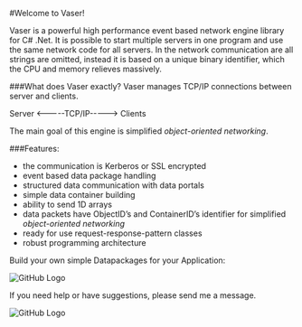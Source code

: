 #Welcome to Vaser!

Vaser is a powerful high performance event based network engine library for C# .Net. 
It is possible to start multiple servers in one program and use the same network code for all servers. 
In the network communication are all strings are omitted, instead it is based on a unique binary identifier, which the CPU and memory relieves massively.


###What does Vaser exactly?
Vaser manages TCP/IP connections between server and clients.

Server <-----TCP/IP-----> Clients


The main goal of this engine is simplified _object-oriented networking_.

###Features:
+ the communication is Kerberos or SSL encrypted
+ event based data package handling
+ structured data communication with data portals
+ simple data container building
+ ability to send 1D arrays
+ data packets have ObjectID’s and ContainerID’s identifier for simplified _object-oriented networking_
+ ready for use request-response-pattern classes
+ robust programming architecture

Build your own simple Datapackages for your Application:

![GitHub Logo](http://clusterware.de/images/MyDataPacket.png)


If you need help or have suggestions, please send me a message.

![GitHub Logo](http://clusterware.de/images/cluster-logo-s.png)

